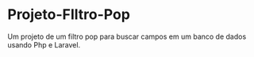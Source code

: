 # Projeto-FIltro-Pop
Um projeto de um filtro pop para buscar campos em um banco de dados usando Php e Laravel.
